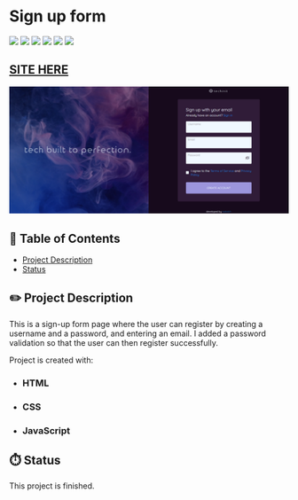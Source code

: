 # Sign up form

![](https://img.shields.io/github/forks/isabdch/sign-up-form?color=%239C95DC&style=for-the-badge)
![](https://img.shields.io/github/languages/count/isabdch/sign-up-form?color=%239C95DC&style=for-the-badge)
![](https://img.shields.io/github/repo-size/isabdch/sign-up-form?color=%239C95DC&style=for-the-badge)
![](https://img.shields.io/github/issues/isabdch/sign-up-form?color=%239C95DC&style=for-the-badge)
![](https://img.shields.io/github/stars/isabdch/sign-up-form?color=%239C95DC&style=for-the-badge)
![](https://img.shields.io/github/license/isabdch/sign-up-form?color=%239C95DC&style=for-the-badge)

 ## [SITE HERE](https://isabdch.github.io/sign-up-form/)
![](media/screenshot.png)

## 📖 Table of Contents

- [Project Description](#project-description)
- [Status](#status)

## ✏️ Project Description

This is a sign-up form page where the user can register by creating a username and a password, and entering an email. I added a password validation so that the user can then register successfully.

Project is created with:

- ### HTML

- ### CSS

- ### JavaScript

## ⏱️ Status

This project is finished.